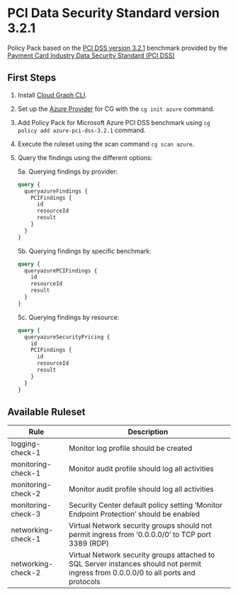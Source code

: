 # PCI Data Security Standard version 3.2.1

Policy Pack based on the [PCI DSS version 3.2.1](https://www.pcisecuritystandards.org/documents/PCI_DSS-QRG-v3_2_1.pdf) benchmark provided by the [Payment Card Industry Data Security Standard (PCI DSS)](https://www.pcisecuritystandards.org/)

## First Steps

1. Install [Cloud Graph CLI](https://docs.cloudgraph.dev/quick-start).
2. Set up the [Azure Provider](https://www.npmjs.com/package/@cloudgraph/cg-provider-azure) for CG with the `cg init azure` command.
3. Add Policy Pack for Microsoft Azure PCI DSS benchmark using `cg policy add azure-pci-dss-3.2.1` command.
4. Execute the ruleset using the scan command `cg scan azure`.
5. Query the findings using the different options:

   5a. Querying findings by provider:

   ```graphql
   query {
     queryazureFindings {
       PCIFindings {
         id
         resourceId
         result
       }
     }
   }
   ```

   5b. Querying findings by specific benchmark:

   ```graphql
   query {
     queryazurePCIFindings {
       id
       resourceId
       result
     }
   }
   ```

   5c. Querying findings by resource:

   ```graphql
   query {
     queryazureSecurityPricing {
       id
       PCIFindings {
         id
         resourceId
         result
       }
     }
   }
   ```

## Available Ruleset

| Rule               | Description                                                                                                                          |
| ------------------ | ------------------------------------------------------------------------------------------------------------------------------------ |
| logging-check-1    | Monitor log profile should be created                                                                                               |
| monitoring-check-1 | Monitor audit profile should log all activities                                                                                      |
| monitoring-check-2 | Monitor audit profile should log all activities                                                                                      |
| monitoring-check-3 | Security Center default policy setting ‘Monitor Endpoint Protection’ should be enabled                                               |
| networking-check-1 | Virtual Network security groups should not permit ingress from ‘0.0.0.0/0’ to TCP port 3389 (RDP)                                    |
| networking-check-2 | Virtual Network security groups attached to SQL Server instances should not permit ingress from 0.0.0.0/0 to all ports and protocols |
